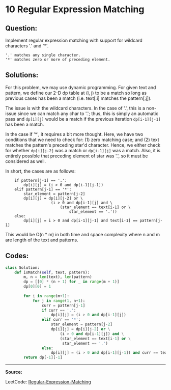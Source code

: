 10 Regular Expression Matching
==============================

Question:
---------

Implement regular expression matching with support for wildcard characters '.'
and '\*'.

    '.' matches any single character.
    '*' matches zero or more of preceding element.

Solutions:
---------

For this problem, we may use dynamic programming. For given text and pattern,
we define our 2-D dp table at (i, j) to be a match so long as previous cases
has been a match (i.e. text[:i] matches the pattern[:j]).

The issue is with the wildcard characters. In the case of '.', this is
a non-issue since we can match any char to '.'; thus, this is simply an
automatic pass and `dp[i][j]` would be a match if the previous iteration
`dp[i-1][j-1]` has been a match.

In the case if '\*', it requires a bit more thought. Here, we have two
conditions that we need to check for: (1) zero matching case; and (2) text
matches the pattern's preceding star'd character. Hence, we either check for
whether `dp[i][j-2]` was a match or `dp[i-1][j]` was a match. Also, it is
entirely possible that preceding element of star was '.', so it must be
considered as well.

In short, the cases are as follows:

```
    if pattern[j-1] == '.':
        dp[i][j] = (i > 0 and dp[i-1][j-1])
    elif pattern[j-1] == '*':
        star_element = pattern[j-2]
        dp[i][j] = dp[i][j-2] or \
                    (i > 0 and dp[i-1][j] and \
                        (star_element == text[i-1] or \
                            star_element == '.'))
    else:
        dp[i][j] = i > 0 and dp[i-1][j-1] and text[i-1] == pattern[j-1]
```

This would be O(n * m) in both time and space complexity where n and m are
length of the text and patterns.

Codes:
------

```python
class Solution:
    def isMatch(self, text, pattern):
        m, n = len(text), len(pattern)
        dp = [[0] * (n + 1) for _ in range(m + 1)]
        dp[0][0] = 1
    
        for i in range(m+1):
            for j in range(1, n+1):
                curr = pattern[j-1]
                if curr == '.':
                    dp[i][j] = (i > 0 and dp[i-1][j])
                elif curr == '*':
                    star_element = pattern[j-2]
                    dp[i][j] = dp[i][j-2] or \
                        (i > 0 and dp[i-1][j]) and \
                        (star_element == text[i-1] or \
                         star_element == '.')
                else:
                    dp[i][j] = (i > 0 and dp[i-1][j-1]) and curr == text[i-1]
        return dp[-1][-1]
```




---


**Source:**

LeetCode: [Regular-Expression-Matching](https://leetcode.com/problems/regular-expression-matching/)
